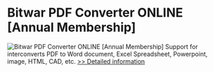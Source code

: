 # Bitwar PDF Converter ONLINE [Annual Membership]
![Bitwar PDF Converter ONLINE [Annual Membership]](https://mycommerce.akamaized.net/api/pimages/P301011996/BIG/301011996.PNG)
Support for interconverts PDF to Word document, Excel Spreadsheet, Powerpoint, image, HTML, CAD, etc.
[>> Detailed information](https://secure.shareit.com/shareit/product.html?productid=301011996&affiliateid=200057808)